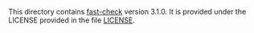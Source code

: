 This directory contains [fast-check](https://github.com/dubzzz/fast-check) version 3.1.0.
It is provided under the LICENSE provided in the file [LICENSE](LICENSE).

